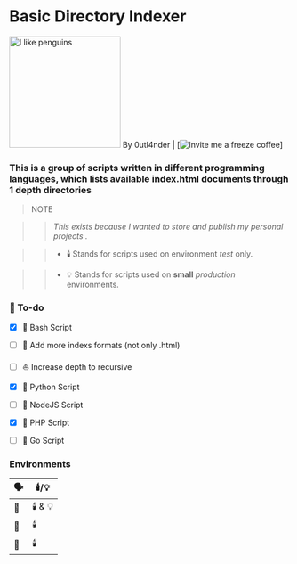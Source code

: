 
#  Basic Directory Indexer

<img  src="https://camo.githubusercontent.com/b3929f8ea96ba8d27ca7f08e2064a69d8e8f3f953c5e968c875e4559c4daef04/68747470733a2f2f7974332e67677068742e636f6d2f612f4147462d6c375f617a4b6c6338634a55663953334e724d4a58466f6f4a7a3853474d554c4f495f6c43773d733930302d632d6b2d63307866666666666666662d6e6f2d726a2d6d6f"  alt="I like penguins"  style="width: 200px; height: 200px;"> By 0utl4nder | [![Invite me a freeze coffee](https://ko-fi.com/outs_dir)]

  

###  This is a group of scripts written in different programming languages, which lists available index.html documents through 1 depth directories

  

> NOTE

> > *This exists because I wanted to store and publish my personal projects .*

> > * 🕯️ Stands for scripts used on environment *test* only.

> > * 💡 Stands for scripts used on **small**  *production* environments.

  

###  📔 To-do

  
- [x] 🐧 Bash Script
- [ ] 🔎 Add more indexs formats (not only .html)
- [ ] ⛵ Increase depth to recursive
- [x] 🐍 Python Script
- [ ] 📯 NodeJS Script
- [X] 🐘 PHP Script
- [ ] 🐹 Go Script

  
###  Environments

  

| 🗣️ | 🕯️/💡 |
|--|--|
| 🐧 | 🕯️ & 💡 |
| 🐘 | 🕯️  |
| 🐍 | 🕯️  |
